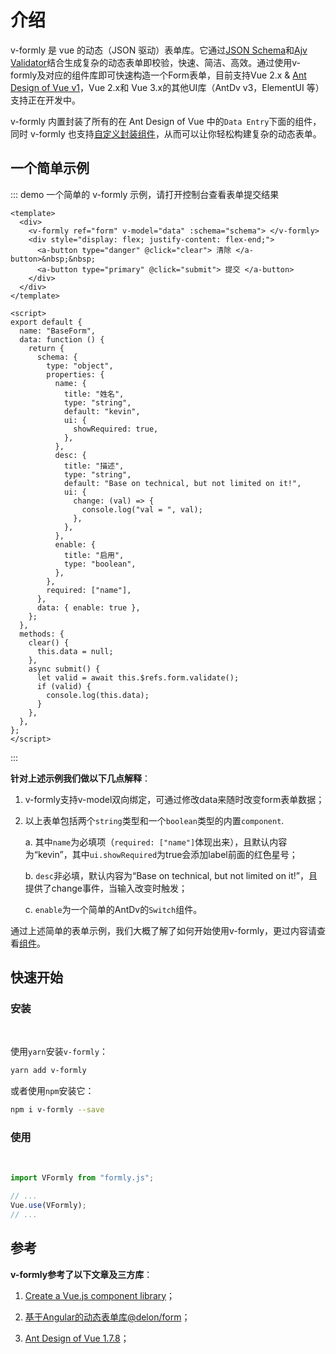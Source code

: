 # 介绍

v-formly 是 vue 的动态（JSON 驱动）表单库。它通过[JSON Schema](https://json-schema.org/)和[Ajv Validator](https://ajv.js.org/)结合生成复杂的动态表单即校验，快速、简洁、高效。通过使用v-formly及对应的组件库即可快速构造一个Form表单，目前支持Vue 2.x & [Ant Design of Vue v1](https://1x.antdv.com/docs/vue/introduce-cn/)，Vue 2.x和 Vue 3.x的其他UI库（AntDv v3，ElementUI 等）支持正在开发中。

v-formly 内置封装了所有的在 Ant Design of Vue 中的`Data Entry`下面的组件，同时 v-formly 也支持[自定义封装组件](TODO)，从而可以让你轻松构建复杂的动态表单。

## 一个简单示例

::: demo 一个简单的 v-formly 示例，请打开控制台查看表单提交结果

```vue
<template>
  <div>
    <v-formly ref="form" v-model="data" :schema="schema"> </v-formly>
    <div style="display: flex; justify-content: flex-end;">
      <a-button type="danger" @click="clear"> 清除 </a-button>&nbsp;&nbsp;
      <a-button type="primary" @click="submit"> 提交 </a-button>
    </div>
  </div>
</template>

<script>
export default {
  name: "BaseForm",
  data: function () {
    return {
      schema: {
        type: "object",
        properties: {
          name: {
            title: "姓名",
            type: "string",
            default: "kevin",
            ui: {
              showRequired: true,
            },
          },
          desc: {
            title: "描述",
            type: "string",
            default: "Base on technical, but not limited on it!",
            ui: {
              change: (val) => {
                console.log("val = ", val);
              },
            },
          },
          enable: {
            title: "启用",
            type: "boolean",
          },
        },
        required: ["name"],
      },
      data: { enable: true },
    };
  },
  methods: {
    clear() {
      this.data = null;
    },
    async submit() {
      let valid = await this.$refs.form.validate();
      if (valid) {
        console.log(this.data);
      }
    },
  },
};
</script>
```
:::

**针对上述示例我们做以下几点解释**：

1. v-formly支持v-model双向绑定，可通过修改data来随时改变form表单数据；

2. 以上表单包括两个`string`类型和一个`boolean`类型的内置`component`.

    a. 其中`name`为必填项（`required: ["name"]`体现出来），且默认内容为“kevin”，其中`ui.showRequired`为true会添加label前面的红色星号；

    b. `desc`非必填，默认内容为“Base on technical, but not limited on it!”，且提供了change事件，当输入改变时触发；

    c. `enable`为一个简单的AntDv的`Switch`组件。

通过上述简单的表单示例，我们大概了解了如何开始使用v-formly，更过内容请查看[组件](TODO)。

## 快速开始

### 安装
<br />

使用`yarn`安装`v-formly`：

```sh
yarn add v-formly
```

或者使用`npm`安装它：

```sh
npm i v-formly --save
```

### 使用
<br />

```js
import VFormly from "formly.js";

// ...
Vue.use(VFormly);
// ...
```

## 参考

**v-formly参考了以下文章及三方库**：

1. [Create a Vue.js component library](https://itnext.io/create-a-vue-js-component-library-as-a-module-part-1-a1116e632751)；

2. [基于Angular的动态表单库@delon/form](https://ng-alain.com/form/getting-started/zh)；

3. [Ant Design of Vue 1.7.8](https://1x.antdv.com/docs/vue/introduce-cn/)；